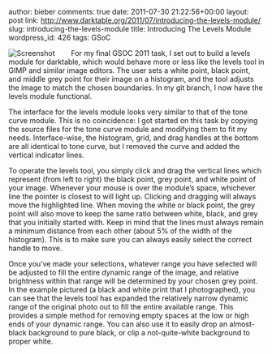author: bieber
comments: true
date: 2011-07-30 21:22:56+00:00
layout: post
link: http://www.darktable.org/2011/07/introducing-the-levels-module/
slug: introducing-the-levels-module
title: Introducing The Levels Module
wordpress_id: 426
tags: GSoC

<span style="float: left; margin-right: 2rem;">![Screenshot]({attach}Screenshot.png)</span>

For my final GSOC 2011 task, I set out to build a levels module for darktable, which would behave more or less like the levels tool in GIMP and similar image editors.  The user sets a white point, black point, and middle grey point for their image on a histogram, and the tool adjusts the image to match the chosen boundaries.  In my git branch, I now have the levels module functional.

The interface for the levels module looks very similar to that of the tone curve module.  This is no coincidence: I got started on this task by copying the source files for the tone curve module and modifying them to fit my needs.  Interface-wise, the histogram, grid, and drag handles at the bottom are all identical to tone curve, but I removed the curve and added the vertical indicator lines.

To operate the levels tool, you simply click and drag the vertical lines which represent (from left to right) the black point, grey point, and white point of your image.  Whenever your mouse is over the module’s space, whichever line the pointer is closest to will light up.  Clicking and dragging will always move the highlighted line.  When moving the white or black point, the grey point will also move to keep the same ratio between white, black, and grey that you initially started with.  Keep in mind that the lines must always remain a minimum distance from each other (about 5% of the width of the histogram).  This is to make sure you can always easily select the correct handle to move.

Once you’ve made your selections, whatever range you have selected will be adjusted to fill the entire dynamic range of the image, and relative brightness within that range will be determined by your chosen grey point.  In the example pictured (a black and white print that I photographed), you can see that the levels tool has expanded the relatively narrow dynamic range of the original photo out to fill the entire available range.  This provides a simple method for removing empty spaces at the low or high ends of your dynamic range.  You can also use it to easily drop an almost-black background to pure black, or clip a not-quite-white background to proper white.

